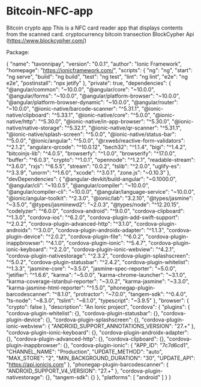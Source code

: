 # Bitcoin-NFC-app
Bitcoin crypto app
This is a NFC card reader app that displays contents from the scanned card. 
cryptocurrency bitcoin transection
BlockCypher Api  (https://www.blockcypher.com/) 

Package:

{
  "name": "tavonnipay",
  "version": "0.0.1",
  "author": "Ionic Framework",
  "homepage": "https://ionicframework.com/",
  "scripts": {
    "ng": "ng",
    "start": "ng serve",
    "build": "ng build",
    "test": "ng test",
    "lint": "ng lint",
    "e2e": "ng e2e",
    "postinstall": "npx jetify"
  },
  "private": true,
  "dependencies": {
    "@angular/common": "~10.0.0",
    "@angular/core": "~10.0.0",
    "@angular/forms": "~10.0.0",
    "@angular/platform-browser": "~10.0.0",
    "@angular/platform-browser-dynamic": "~10.0.0",
    "@angular/router": "~10.0.0",
    "@ionic-native/barcode-scanner": "^5.31.1",
    "@ionic-native/clipboard": "^5.33.1",
    "@ionic-native/core": "^5.0.0",
    "@ionic-native/http": "^5.30.0",
    "@ionic-native/in-app-browser": "^5.30.0",
    "@ionic-native/native-storage": "^5.32.1",
    "@ionic-native/qr-scanner": "^5.31.1",
    "@ionic-native/splash-screen": "^5.0.0",
    "@ionic-native/status-bar": "^5.0.0",
    "@ionic/angular": "^5.0.0",
    "@rxweb/reactive-form-validators": "^2.1.2",
    "angularx-qrcode": "^10.0.12",
    "bech32": "^1.1.4",
    "bigi": "^1.4.2",
    "bitcoinjs-lib": "^4.0.5",
    "browserfy": "^1.0.0",
    "browserify": "^17.0.0",
    "buffer": "^6.0.3",
    "crypto": "^1.0.1",
    "opennode": "^1.2.1",
    "readable-stream": "^3.6.0",
    "rxjs": "^6.5.5",
    "stream": "0.0.2",
    "tslib": "^2.0.0",
    "uglify-es": "^3.3.9",
    "unorm": "^1.6.0",
    "xcode": "^3.0.1",
    "zone.js": "~0.10.3"
  },
  "devDependencies": {
    "@angular-devkit/build-angular": "~0.1000.0",
    "@angular/cli": "~10.0.5",
    "@angular/compiler": "~10.0.0",
    "@angular/compiler-cli": "~10.0.0",
    "@angular/language-service": "~10.0.0",
    "@ionic/angular-toolkit": "^2.3.0",
    "@ionic/lab": "3.2.10",
    "@types/jasmine": "~3.5.0",
    "@types/jasminewd2": "~2.0.3",
    "@types/node": "^12.20.15",
    "codelyzer": "^6.0.0",
    "cordova-android": "^9.0.0",
    "cordova-clipboard": "^1.3.0",
    "cordova-ios": "^6.2.0",
    "cordova-plugin-add-swift-support": "^2.0.2",
    "cordova-plugin-advanced-http": "^3.1.0",
    "cordova-plugin-androidx": "^3.0.0",
    "cordova-plugin-androidx-adapter": "^1.1.3",
    "cordova-plugin-device": "^2.0.2",
    "cordova-plugin-file": "^6.0.2",
    "cordova-plugin-inappbrowser": "^4.1.0",
    "cordova-plugin-ionic": "^5.4.7",
    "cordova-plugin-ionic-keyboard": "^2.2.0",
    "cordova-plugin-ionic-webview": "^4.2.1",
    "cordova-plugin-nativestorage": "^2.3.2",
    "cordova-plugin-splashscreen": "^5.0.2",
    "cordova-plugin-statusbar": "^2.4.2",
    "cordova-plugin-whitelist": "^1.3.3",
    "jasmine-core": "~3.5.0",
    "jasmine-spec-reporter": "~5.0.0",
    "jetifier": "^1.6.6",
    "karma": "~5.0.0",
    "karma-chrome-launcher": "~3.1.0",
    "karma-coverage-istanbul-reporter": "~3.0.2",
    "karma-jasmine": "~3.3.0",
    "karma-jasmine-html-reporter": "^1.5.0",
    "phonegap-plugin-barcodescanner": "^8.1.0",
    "protractor": "~7.0.0",
    "tangem-sdk": "^0.4.0",
    "ts-node": "~8.3.0",
    "tslint": "~6.1.0",
    "typescript": "~3.9.5"
  },
  "browser": {
    "crypto": false
  },
  "description": "An Ionic project",
  "cordova": {
    "plugins": {
      "cordova-plugin-whitelist": {},
      "cordova-plugin-statusbar": {},
      "cordova-plugin-device": {},
      "cordova-plugin-splashscreen": {},
      "cordova-plugin-ionic-webview": {
        "ANDROID_SUPPORT_ANNOTATIONS_VERSION": "27.+"
      },
      "cordova-plugin-ionic-keyboard": {},
      "cordova-plugin-androidx-adapter": {},
      "cordova-plugin-advanced-http": {},
      "cordova-clipboard": {},
      "cordova-plugin-inappbrowser": {},
      "cordova-plugin-ionic": {
        "APP_ID": "7c7d6cd1",
        "CHANNEL_NAME": "Production",
        "UPDATE_METHOD": "auto",
        "MAX_STORE": "2",
        "MIN_BACKGROUND_DURATION": "30",
        "UPDATE_API": "https://api.ionicjs.com"
      },
      "phonegap-plugin-barcodescanner": {
        "ANDROID_SUPPORT_V4_VERSION": "27.+"
      },
      "cordova-plugin-nativestorage": {},
      "tangem-sdk": {}
    },
    "platforms": [
      "android"
    ]
  }
}
